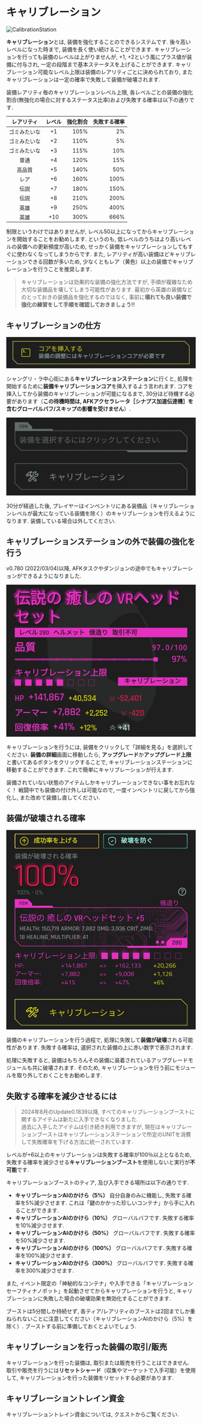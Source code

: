 # キャリブレーション
![CalibrationStation](/resources/mobile-tutorial/CalibrationStation.png)

**キャリブレーション**とは, 装備を強化することのできるシステムです. 後々高いレベルになった時まで, 装備を長く使い続けることができます. キャリブレーションを行っても装備のレベルは上がりませんが, +1, +2という風にプラス値が装備に付与され, 一定の段階まで基本ステータスを上げることができます. キャリブレーション可能なレベル上限は装備のレアリティごとに決められており, またキャリブレーションは一定の確率で失敗して装備が破壊されます.

装備レアリティ毎のキャリブレーションレベル上限, 各レベルごとの装備の強化割合(無強化の場合に対するステータス比率)および失敗する確率は以下の通りです.

| レアリティ | レベル | 強化割合 | 失敗する確率 |
|:--:|:--:|--:|--:|
| ゴミみたいな | +1 | 105% | 2% |
| ゴミみたいな | +2 | 110% | 5% |
| ゴミみたいな | +3 | 115% |10% |
| 普通 | +4 | 120% | 15% |
| 高品質 | +5 | 140% | 50% |
| レア | +6 | 160% | 100% |
| 伝説 | +7 | 180% | 150% |
| 伝説 | +8 | 210% | 200% |
| 英雄 | +9 | 250% | 400% |
| 英雄 | +10 | 300% | 666% |

制限というわけではありませんが, レベル50以上になってからキャリブレーションを開始することをお勧めします. というのも, 低レベルのうちはより高いレベルの装備への更新頻度が高いため, せっかく装備をキャリブレーションしてもすぐに使わなくなってしまうからです. また, レアリティが高い装備ほどキャリブレーションできる回数が多いため, 少なくともレア（黄色）以上の装備でキャリブレーションを行うことを推奨します.

> キャリブレーションは効果的な装備の強化方法ですが, 手順が複雑なため大切な装備品を壊してしまう可能性があります.
> 最初から英雄の装備などのとっておきの装備品を強化するのではなく, 事前に**壊れても良い装備で強化の練習をして手順を確認しておきましょう!!**

## キャリブレーションの仕方
![CalibrationStation2_ja](/resources/mobile-tutorial/CalibrationStation2_ja.png)

シャングリ・ラ中心街にある**キャリブレーションステーション**に行くと, 処理を開始するために**装備キャリブレーションコア**を挿入するよう言われます. コアを挿入してから装備のキャリブレーションが可能になるまで, 30分ほど待機する必要があります（**この待機時間は, AFKアクセラレータ［シナプス加速伝達機］を含むグローバルバフ/スキップの影響を受けません**）.

![CalibrationStation3_ja](/resources/mobile-tutorial/CalibrationStation3_ja.png)

30分が経過した後, プレイヤーはインベントリにある装備品（キャリブレーションレベルが最大になっている装備を除く）のキャリブレーションを行えるようになります. 装備している場合は外してください.

## キャリブレーションステーションの外で装備の強化を行う

v0.780 (2022/03/04)以降, AFKタスクやダンジョンの途中でもキャリブレーションができるようになりました.

![CalibrationStationAlt_ja](/resources/mobile-tutorial/CalibrationStationAlt_ja.png)

キャリブレーションを行うには, 装備をクリックして「詳細を見る」を選択してください. **装備の詳細**画面に移動したら, **アップグレード**か**アップグレード上限**と書いてあるボタンをクリックすることで, キャリブレーションステーションに移動することができます. これで簡単にキャリブレーションが行えます.

装備されていない状態のアイテムしかキャリブレーションできない事をお忘れなく！ 戦闘中でも装備の付け外しは可能なので, 一度インベントリに戻してから強化し, また改めて装備し直してください.

## 装備が破壊される確率

![CalibrationStation4_ja](/resources/mobile-tutorial/CalibrationStation4_ja.png)

装備のキャリブレーションを行う過程で, 処理に失敗して**装備が破壊**される可能性があります. 失敗する確率は, 選択された装備の上に赤い数字で表示されます.

処理に失敗すると, 装備はもちろんその装備に装着されているアップグレードモジュールも共に破壊されます. そのため, キャリブレーションを行う前にモジュールを取り外しておくことをお勧めします.

## 失敗する確率を減少させるには

> 2024年8月のUpdate0.1839以降, すべてのキャリブレーションブーストに関するアイテムは新たに入手できなくなりました.  
> 過去に入手したアイテムは引き続き利用できますが, 現在はキャリブレーションブーストはキャリブレーションステーションで所定のUNITを消費して失敗確率を下げる方法に統一されています.  

レベルが+6以上のキャリブレーションは失敗する確率が100％以上となるため, 失敗する確率を減少させる**キャリブレーションブースト**を使用しないと実行が**不可能**です.

キャリブレーションブーストのティア, 及び入手できる場所は以下の通りです.
- **キャリブレーションAIのかけら（5%）** 自分自身のみに機能し, 失敗する確率を5%減少させます. これは「鍵のかかった珍しいコンテナ」から手に入れることができます.
- **キャリブレーションAIのかけら（10%）** グローバルバフです. 失敗する確率を10%減少させます.
- **キャリブレーションAIのかけら（50%）** グローバルバフです. 失敗する確率を50%減少させます.
- **キャリブレーションAIのかけら（100%）** グローバルバフです. 失敗する確率を100%減少させます.
- **キャリブレーションAIのかけら（300%）** グローバルバフです. 失敗する確率を300%減少させます.

また, イベント限定の「神秘的なコンテナ」や入手できる「キャリブレーションセーフティナノボット」を起動させてからキャリブレーションを行うと, キャリブレーションに失敗した場合の破壊効果を無効化することができます.

ブーストは5分間しか持続せず, 各ティア/レアリティのブーストは2回までしか重ねられないことに注意してください（キャリブレーションAIのかけら（5%）を除く）. ブーストする前に準備しておくとよいでしょう.

## キャリブレーションを行った装備の取引/販売
キャリブレーションを行った装備は, 取引または販売を行うことはできません. 取引や販売を行うには**リセットシャード**（収集やマーケットで入手可能）を使用して, キャリブレーションを行った装備をリセットする必要があります.


## キャリブレーショントレイン資金
キャリブレーショントレイン資金については, クエストからご覧ください.

